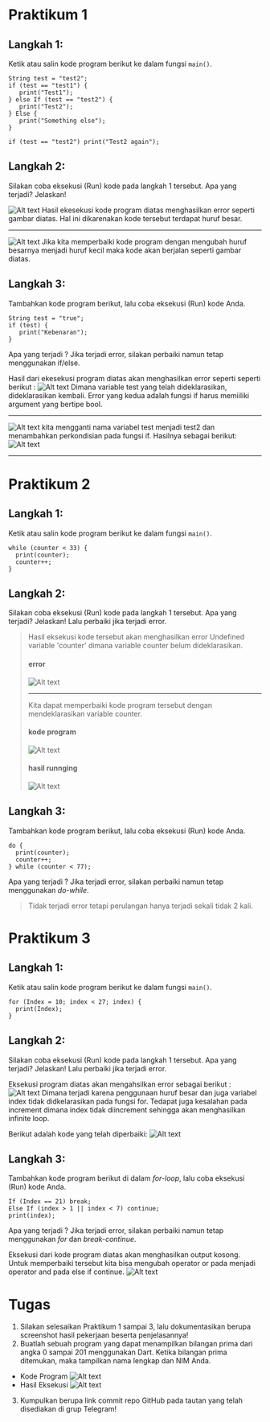 # Praktikum 1

## **Langkah 1:**

Ketik atau salin kode program berikut ke dalam fungsi `main()`.

    String test = "test2";
    if (test == "test1") {
       print("Test1");
    } else If (test == "test2") {
       print("Test2");
    } Else {
       print("Something else");
    }

    if (test == "test2") print("Test2 again");

## **Langkah 2:**

Silakan coba eksekusi (Run) kode pada langkah 1 tersebut. Apa yang terjadi? Jelaskan!

![Alt text](image-4.png)
Hasil ekesekusi kode program diatas menghasilkan error seperti gambar diatas. Hal ini dikarenakan kode tersebut terdapat huruf besar.

---

![Alt text](image-5.png)
Jika kita memperbaiki kode program dengan mengubah huruf besarnya menjadi huruf kecil maka kode akan berjalan seperti gambar diatas.

## **Langkah 3:**

Tambahkan kode program berikut, lalu coba eksekusi (Run) kode Anda.

    String test = "true";
    if (test) {
       print("Kebenaran");
    }

Apa yang terjadi ? Jika terjadi error, silakan perbaiki namun tetap menggunakan if/else.

Hasil dari ekesekusi program diatas akan menghasilkan error seperti seperti berikut :
![Alt text](image-6.png)
Dimana variable test yang telah dideklarasikan, dideklarasikan kembali. Error yang kedua adalah fungsi if harus memiiliki argument yang bertipe bool.

---

![Alt text](image-7.png)
kita mengganti nama variabel test menjadi test2 dan menambahkan perkondisian pada fungsi if. Hasilnya sebagai berikut:
![Alt text](image-8.png)

---

# Praktikum 2

## **Langkah 1:**

Ketik atau salin kode program berikut ke dalam fungsi `main()`.

    while (counter < 33) {
      print(counter);
      counter++;
    }

## **Langkah 2:**

Silakan coba eksekusi (Run) kode pada langkah 1 tersebut. Apa yang terjadi? Jelaskan! Lalu perbaiki jika terjadi error.

> Hasil eksekusi kode tersebut akan menghasilkan error Undefined variable 'counter' dimana variable counter belum dideklarasikan.
>
> #### error
>
> ![Alt text](image-10.png)
>
> ---
>
> Kita dapat memperbaiki kode program tersebut dengan mendeklarasikan variable counter.
>
> #### kode program
>
> ![Alt text](image-11.png)
>
> #### hasil runnging
>
> ![Alt text](image-13.png)

## **Langkah 3:**

Tambahkan kode program berikut, lalu coba eksekusi (Run) kode Anda.

    do {
      print(counter);
      counter++;
    } while (counter < 77);

Apa yang terjadi ? Jika terjadi error, silakan perbaiki namun tetap menggunakan _do-while_.

> Tidak terjadi error tetapi perulangan hanya terjadi sekali tidak 2 kali.

# Praktikum 3

## **Langkah 1:**

Ketik atau salin kode program berikut ke dalam fungsi `main()`.

    for (Index = 10; index < 27; index) {
      print(Index);
    }

## **Langkah 2:**

Silakan coba eksekusi (Run) kode pada langkah 1 tersebut. Apa yang terjadi? Jelaskan! Lalu perbaiki jika terjadi error.

Eksekusi program diatas akan mengahsilkan error sebagai berikut :
![Alt text](image-14.png)
Dimana terjadi karena penggunaan huruf besar dan juga variabel index tidak didkelarasikan pada fungsi for. Tedapat juga kesalahan pada increment dimana index tidak diincrement sehingga akan menghasilkan infinite loop.

Berikut adalah kode yang telah diperbaiki:
![Alt text](image-17.png)

## **Langkah 3:**

Tambahkan kode program berikut di dalam _for-loop_, lalu coba eksekusi (Run) kode Anda.

    If (Index == 21) break;
    Else If (index > 1 || index < 7) continue;
    print(index);

Apa yang terjadi ? Jika terjadi error, silakan perbaiki namun tetap menggunakan _for_ dan _break-continue_.

Eksekusi dari kode program diatas akan menghasilkan output kosong. Untuk memperbaiki tersebut kita bisa mengubah operator or pada menjadi operator and pada else if continue.
![Alt text](image-20.png)

# Tugas

1.  Silakan selesaikan Praktikum 1 sampai 3, lalu dokumentasikan berupa screenshot hasil pekerjaan beserta penjelasannya!
2.  Buatlah sebuah program yang dapat menampilkan bilangan prima dari angka 0 sampai 201 menggunakan Dart. Ketika bilangan prima ditemukan, maka tampilkan nama lengkap dan NIM Anda.

- Kode Program
  ![Alt text](image-3.png)
- Hasil Eksekusi
  ![Alt text](image-1.png)

3.  Kumpulkan berupa link commit repo GitHub pada tautan yang telah disediakan di grup Telegram!
